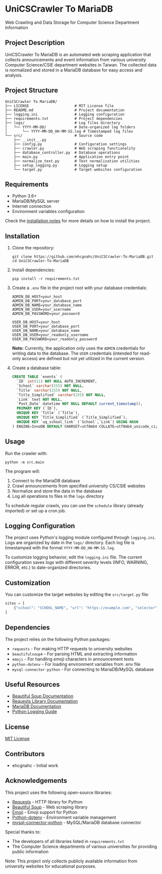 # UniCSCrawler To MariaDB

Web Crawling and Data Storage for Computer Science Department Information

## Project Description

UniCSCrawler To MariaDB is an automated web scraping application that collects announcements and event information from various university Computer Science/CSIE department websites in Taiwan. The collected data is normalized and stored in a MariaDB database for easy access and analysis.

## Project Structure

```
UniCSCrawler To MariaDB/
├── LICENSE                     # MIT License file
├── README.md                   # Project documentation
├── logging.ini                 # Logging configuration
├── requirements.txt            # Project dependencies
├── logs/                       # Log files directory
│   └── YYYY-MM-DD/             # Date-organized log folders
│       └── YYYY-MM-DD_HH-MM-SS.log # Timestamped log files
└── src/                        # Source code
    ├── __init__.py            
    ├── config.py               # Configuration settings
    ├── crawler.py              # Web scraping functionality
    ├── database_controller.py  # Database operations
    ├── main.py                 # Application entry point
    ├── normalize_text.py       # Text normalization utilities
    ├── setup_logging.py        # Logging setup
    └── target.py               # Target websites configuration
```

## Requirements

- Python 3.6+
- MariaDB/MySQL server
- Internet connection
- Environment variables configuration

Check the [installation notes](#installation) for more details on how to install the project.

## Installation

1. Clone the repository:
   ```
   git clone https://github.com/ehcgnahc/UniCSCrawler-To-MariaDB.git
   cd UniCSCrawler-To-MariaDB
   ```

2. Install dependencies:
   ```
   pip install -r requirements.txt
   ```

3. Create a `.env` file in the project root with your database credentials:
   ```
   ADMIN_DB_HOST=your_host
   ADMIN_DB_PORT=your_database_port
   ADMIN_DB_NAME=your_database_name
   ADMIN_DB_USER=your_username
   ADMIN_DB_PASSWORD=your_password
   
   USER_DB_HOST=your_host
   USER_DB_PORT=your_database_port
   USER_DB_NAME=your_database_name
   USER_DB_USER=your_readonly_username
   USER_DB_PASSWORD=your_readonly_password
   ```
   **Note:** Currently, the application only uses the `ADMIN` credentials for writing data to the database. The `USER` credentials (intended for read-only access) are defined but not yet utilized in the current version.

4. Create a database table:
   ```sql
   CREATE TABLE `events` (
     `ID` int(11) NOT NULL AUTO_INCREMENT,
     `School` varchar(255) NOT NULL,
     `Title` varchar(255) NOT NULL,
     `Title_Simplified` varchar(255) NOT NULL,
     `Link` text NOT NULL,
     `Post_Date` datetime NOT NULL DEFAULT current_timestamp(),
     PRIMARY KEY (`ID`),
     UNIQUE KEY `Title` (`Title`),
     UNIQUE KEY `Title_Simplified` (`Title_Simplified`),
     UNIQUE KEY `uq_school_link` (`School`,`Link`) USING HASH
   ) ENGINE=InnoDB DEFAULT CHARSET=utf8mb4 COLLATE=utf8mb4_unicode_ci;
   ```

## Usage

Run the crawler with:

```
python -m src.main
```

The program will:
1. Connect to the MariaDB database
2. Crawl announcements from specified university CS/CSIE websites
3. Normalize and store the data in the database
4. Log all operations to files in the `logs` directory

To schedule regular crawls, you can use the `schedule` library (already imported) or set up a cron job.

## Logging Configuration

The project uses Python's logging module configured through `logging.ini`. Logs are organized by date in the `logs/` directory. Each log file is timestamped with the format `YYYY-MM-DD_HH-MM-SS.log`.

To customize logging behavior, edit the `logging.ini` file. The current configuration saves logs with different severity levels (INFO, WARNING, ERROR, etc.) to date-organized directories.

## Customization

You can customize the target websites by editing the `src/target.py` file:

```python
sites = [
    {"school": "SCHOOL_NAME", "url": "https://example.com", "selector": "css_selector_for_announcements"}
]
```

## Dependencies

The project relies on the following Python packages:
- `requests` - For making HTTP requests to university websites
- `beautifulsoup4` - For parsing HTML and extracting information
- `emoji` - For handling emoji characters in announcement texts
- `python-dotenv` - For loading environment variables from .env file
- `mysql-connector-python` - For connecting to MariaDB/MySQL database

## Useful Resources

- [Beautiful Soup Documentation](https://www.crummy.com/software/BeautifulSoup/bs4/doc/)
- [Requests Library Documentation](https://docs.python-requests.org/)
- [MariaDB Documentation](https://mariadb.org/documentation/)
- [Python Logging Guide](https://docs.python.org/3/howto/logging.html)

## License

[MIT License](LICENSE)

## Contributors

- ehcgnahc - Initial work

## Acknowledgements

This project uses the following open-source libraries:
- [Requests](https://requests.readthedocs.io/) - HTTP library for Python
- [Beautiful Soup](https://www.crummy.com/software/BeautifulSoup/) - Web scraping library
- [Emoji](https://github.com/carpedm20/emoji/) - Emoji support for Python
- [Python-dotenv](https://github.com/theskumar/python-dotenv) - Environment variable management
- [mysql-connector-python](https://dev.mysql.com/doc/connector-python/en/) - MySQL/MariaDB database connector

Special thanks to:
- The developers of all libraries listed in `requirements.txt`
- The Computer Science departments of various universities for providing public information

Note: This project only collects publicly available information from university websites for educational purposes.